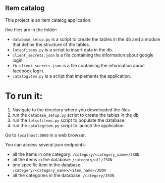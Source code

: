 Item catalog
-------------

This project is an item catalog application.

five files are in the folder:

- `database_setup.py` is a script to create the tables in the db and a module that define the structure of the tables.
- `lotsofitems.py` is a script to insert data in the db.
- `client_secrets.json` is a file containing the information about google login.
- `fb_client_secrets.json` is a file containing the information about facebook login.
- `catalogitem.py` is a script that implements the application.

 To run it:
===========

1. Navigate to the directory where you downloaded the files
2. run the `database_setup.py` script to create the tables in the db
3. run the `lotsofitems.py` script to populate the database
4. run the `catalogitem.py` script to launch the application

Go to `localhost:5000` in a web browser.

You can access several json endpoints:

- all the items in one category: `/category/<category_name>/JSON`
- all the items in the database: `/category/all/JSON`
- one specific item in the database: `/category/<category_name>/<item_name>/JSON`
- all the categories in the database: `/category/JSON`
